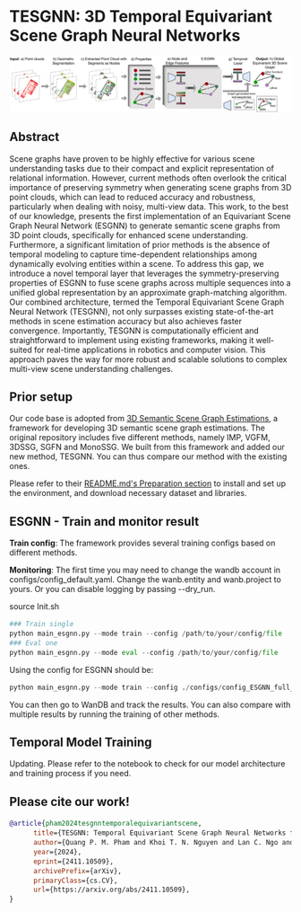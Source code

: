 # TESGNN: 3D Temporal Equivariant Scene Graph Neural Networks

![Overall-Architecture](overall_V3.png)

## Abstract

Scene graphs have proven to be highly effective for various scene understanding tasks due to their compact and explicit representation of relational information. However, current methods often overlook the critical importance of preserving symmetry when generating scene graphs from 3D point clouds, which can lead to reduced accuracy and robustness, particularly when dealing with noisy, multi-view data. This work, to the best of our knowledge, presents the first implementation of an Equivariant Scene Graph Neural Network (ESGNN) to generate semantic scene graphs from 3D point clouds, specifically for enhanced scene understanding. Furthermore, a significant limitation of prior methods is the absence of temporal modeling to capture time-dependent relationships among dynamically evolving entities within a scene. To address this gap, we introduce a novel temporal layer that leverages the symmetry-preserving properties of ESGNN to fuse scene graphs across multiple sequences into a unified global representation by an approximate graph-matching algorithm. Our combined architecture, termed the Temporal Equivariant Scene Graph Neural Network (TESGNN), not only surpasses existing state-of-the-art methods in scene estimation accuracy but also achieves faster convergence. Importantly, TESGNN is computationally efficient and straightforward to implement using existing frameworks, making it well-suited for real-time applications in robotics and computer vision. This approach paves the way for more robust and scalable solutions to complex multi-view scene understanding challenges.

## Prior setup

Our code base is adopted from [3D Semantic Scene Graph Estimations](https://github.com/ShunChengWu/3DSSG), a framework for developing 3D semantic scene graph estimations. The original repository includes five different methods, namely IMP, VGFM, 3DSSG, SGFN and MonoSSG. We built from this framework and added our new method, TESGNN. You can thus compare our method with the existing ones. 

Please refer to their [README.md's Preparation section](https://github.com/ShunChengWu/3DSSG?tab=readme-ov-file#preparation) to install and set up the environment, and download necessary dataset and libraries.

## ESGNN - Train and monitor result

**Train config**: The framework provides several training configs based on different methods. 

**Monitoring**: The first time you may need to change the wandb account in configs/config_default.yaml. Change the wanb.entity and wanb.project to yours. Or you can disable logging by passing --dry_run.

source Init.sh

```python
### Train single
python main_esgnn.py --mode train --config /path/to/your/config/file
### Eval one
python main_esgnn.py --mode eval --config /path/to/your/config/file
```

Using the config for ESGNN should be:
```python
python main_esgnn.py --mode train --config ./configs/config_ESGNN_full_l20.yaml
```

You can then go to WanDB and track the results. You can also compare with multiple results by running the training of other methods.

## Temporal Model Training

Updating. Please refer to the notebook to check for our model architecture and training process if you need.

## Please cite our work!

```bibtex
@article{pham2024tesgnntemporalequivariantscene,
      title={TESGNN: Temporal Equivariant Scene Graph Neural Networks for Efficient and Robust Multi-View 3D Scene Understanding}, 
      author={Quang P. M. Pham and Khoi T. N. Nguyen and Lan C. Ngo and Dezhen Song and Truong Do and Truong Son Hy},
      year={2024},
      eprint={2411.10509},
      archivePrefix={arXiv},
      primaryClass={cs.CV},
      url={https://arxiv.org/abs/2411.10509}, 
}
```
